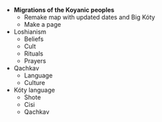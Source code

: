 - **Migrations of the Koyanic peoples**
	- Remake map with updated dates and Big Kóty
	- Make a page
- Loshianism
	- Beliefs
	- Cult
	- Rituals
	- Prayers
- Qachkav
	- Language
	- Culture
- Kóty language
	- Shote
	- Cisi
	- Qachkav 